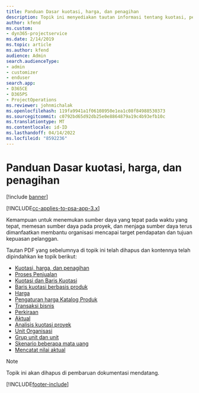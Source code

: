 ```yaml
---
title: Panduan Dasar kuotasi, harga, dan penagihan
description: Topik ini menyediakan tautan informasi tentang kuotasi, penagihan, dan harga dasar dalam Project Service Automation.
author: kfend
ms.custom:
- dyn365-projectservice
ms.date: 2/14/2019
ms.topic: article
ms.author: kfend
audience: Admin
search.audienceType:
- admin
- customizer
- enduser
search.app:
- D365CE
- D365PS
- ProjectOperations
ms.reviewer: johnmichalak
ms.openlocfilehash: 119fa9941a1f06108950e1ea1c08f84988530373
ms.sourcegitcommit: c0792bd65d92db25e0e8864879a19c4b93efb10c
ms.translationtype: MT
ms.contentlocale: id-ID
ms.lasthandoff: 04/14/2022
ms.locfileid: "8592236"
---
```

# <a name="basic-guide-to-quoting-pricing-and-billing"></a>Panduan Dasar kuotasi, harga, dan penagihan

[!include [banner](../../includes/psa-now-project-operations.md)]

[!INCLUDE[cc-applies-to-psa-app-3.x](../../includes/cc-applies-to-psa-app-3x.md)]

Kemampuan untuk menemukan sumber daya yang tepat pada waktu yang tepat, memesan sumber daya pada proyek, dan menjaga sumber daya terus dimanfaatkan membantu organisasi mencapai target pendapatan dan tujuan kepuasan pelanggan. 

Tautan PDF yang sebelumnya di topik ini telah dihapus dan kontennya telah dipindahkan ke topik berikut:

- [Kuotasi, harga, dan penagihan](../quote-bill-price.md)
- [Proses Penjualan](../basic-sales-process.md)
- [Kuotasi dan Baris Kuotasi](../basic-quote-lines.md)
- [Baris kuotasi berbasis produk](../product-based-quote-lines.md)
- [Harga](../basic-pricing.md)
- [Pengaturan harga Katalog Produk](../product-catalog-pricing.md)
- [Transaksi bisnis](../basic-business-transactions.md)
- [Perkiraan](../estimates.md)
- [Aktual](../actuals.md)
- [Analisis kuotasi proyek](../basic-analyzing-quotes.md)
- [Unit Organisasi](../advanced-organizational.md)
- [Grup unit dan unit](../advanced-units.md)
- [Skenario beberapa mata uang](../advanced-currency.md)
- [Mencatat nilai aktual](../advanced-actuals.md)

> [!NOTE]
> Topik ini akan dihapus di pembaruan dokumentasi mendatang. 


[!INCLUDE[footer-include](../../includes/footer-banner.md)]

